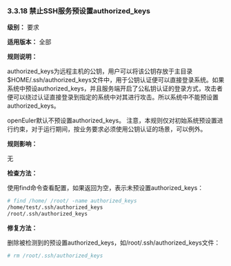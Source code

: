 ### 3.3.18 禁止SSH服务预设置authorized_keys

**级别：** 要求

**适用版本：** 全部

**规则说明：** 

authorized_keys为远程主机的公钥，用户可以将该公钥存放于主目录$HOME/.ssh/authorized_keys文件中，用于公钥认证便可以直接登录系统。如果系统中预设authorized_keys，并且服务端开启了公私钥认证的登录方式，攻击者便可以绕过认证直接登录到指定的系统中对其进行攻击。所以系统中不能预设置authorized_keys。

openEuler默认不预设置authorized_keys。
注意，本规则仅对初始系统预设置进行约束，对于运行期间，按业务要求必须使用公钥认证的场景，可以例外。

**规则影响：**

无

**检查方法：**

使用find命令查看配置，如果返回为空，表示未预设置authorized_keys：

```bash
# find /home/ /root/ -name authorized_keys 
/home/test/.ssh/authorized_keys
/root/.ssh/authorized_keys
```

**修复方法：**

删除被检测到的预设置authorized_keys，如/root/.ssh/authorized_keys文件：

```bash
# rm /root/.ssh/authorized_keys
```